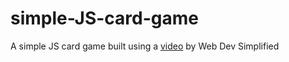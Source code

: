 # simple-JS-card-game
A simple JS card game built using a <a href="https://www.youtube.com/watch?v=NxRwIZWjLtE" target="_blank">video</a> by Web Dev Simplified

